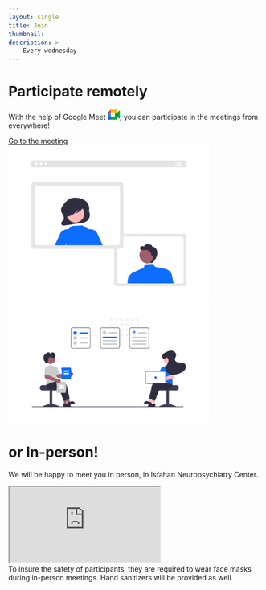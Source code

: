```yaml
---
layout: single
title: Join
thumbnail:
description: >-
    Every wednesday
---
```

<div class="row flex-column-reverse flex-lg-row justify-content-lg-evenly">
    <div class="col-lg-7 d-flex flex-column justify-content-center">
        <h1 class="fw-bold lh-1">Participate remotely</h1>
        <p class="fs-4 lead">
            With the help of Google Meet <img src="assets/img/google-meet.png" class="align-middle mb-2" width="24px" alt="">, you can participate in the meetings from everywhere!
        </p>
        <a href="https://meet.google.com/irg-fayd-bqg" target="_blank" class="align-self-start btn btn-primary">Go to the meeting <i class="bi bi-arrow-right"></i></a>
    </div>
    <div class="col-lg-4">
        <div class="d-flex justify-content-center justify-content-lg-end">
            <img class="img-fluid" src="assets/img/remote.png" width="400px">
        </div>
    </div>
</div>
<div class="row mt-5 mb-3 justify-content-lg-evenly">
    <div class="col-lg-4">
        <div class="d-flex justify-content-center justify-content-lg-start">
            <img class="img-fluid" src="assets/img/in-person.png" width="400px">
        </div>
    </div>
    <div class="col-lg-7 d-flex flex-column justify-content-center">
        <h1 class="fw-bold lh-1">or In-person!</h1>
        <p class="fs-4 lead">
            We will be happy to meet you in person, in Isfahan Neuropsychiatry Center.
        </p>
        <iframe class="rounded-3 mb-4 border border-1" src="https://www.google.com/maps/embed?pb=!1m14!1m8!1m3!1d1679.4877802500957!2d51.6523077!3d32.6600945!3m2!1i1024!2i768!4f13.1!3m3!1m2!1s0x3fbc35b832a994f5%3A0xc71b363cb39b17c!2sAyatollah%20Kashani%20Hospital!5e0!3m2!1sen!2snl!4v1641726746239!5m2!1sen!2snl" allowfullscreen="" loading="lazy"></iframe>
        <div class="alert alert-warning shadow-sm" role="alert">
            <i class="bi bi-exclamation-triangle-fill"></i>
            To insure the safety of participants, they are required to wear face masks <i class="fa-solid fa-mask-face"></i> during in-person meetings. Hand sanitizers <i class="fa-solid fa-pump-soap"></i> will be provided as well.
        </div>
    </div>
</div>